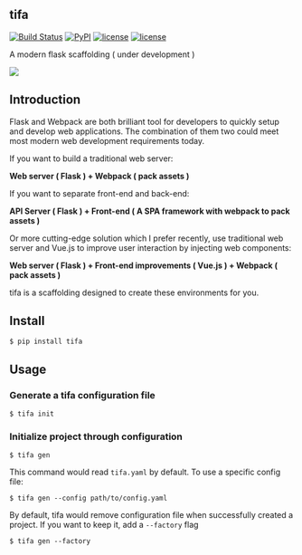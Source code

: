 tifa
---
[![Build Status](https://travis-ci.org/wddwycc/tifa.svg?branch=master)](https://travis-ci.org/wddwycc/tifa)
[![PyPI](https://img.shields.io/pypi/v/tifa.svg)](https://pypi.python.org/pypi/tifa)
[![license](https://img.shields.io/pypi/pyversions/tifa.svg)](https://pypi.python.org/pypi/tifa)
[![license](https://img.shields.io/pypi/l/tifa.svg)](https://pypi.python.org/pypi/tifa)

A modern flask scaffolding ( under development )

![](https://storage.googleapis.com/duan/etc/A45A991C-54C7-4B6A-8906-9265CE7893E8/tifa.jpg)

## Introduction

Flask and Webpack are both brilliant tool for developers to quickly setup and develop web applications. The combination of them two could meet most modern web development requirements today.

If you want to build a traditional web server:

**Web server ( Flask ) + Webpack ( pack assets )**

If you want to separate front-end and back-end:

**API Server ( Flask ) + Front-end ( A SPA framework with webpack to pack assets )**

Or more cutting-edge solution which I prefer recently, use traditional web server and Vue.js to improve user interaction by injecting web components:

**Web server ( Flask ) + Front-end improvements ( Vue.js )  + Webpack ( pack assets )**



tifa is a scaffolding designed to create these environments for you.



## Install

```
$ pip install tifa
```

## Usage

### Generate a tifa configuration file

```
$ tifa init
```

### Initialize project through configuration

```
$ tifa gen
```

This command would read `tifa.yaml` by default. To use a specific config file:

```
$ tifa gen --config path/to/config.yaml
```

By default, tifa would remove configuration file when successfully created a project.
If you want to keep it, add a `--factory` flag

```
$ tifa gen --factory
```
